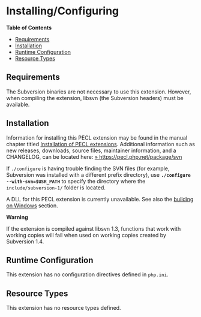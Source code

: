 Installing/Configuring
======================

**Table of Contents**

-   [Requirements](/svn/setup.html#Requirements)
-   [Installation](/svn/setup.html#Installation)
-   [Runtime Configuration](/svn/setup.html#Runtime%20Configuration)
-   [Resource Types](/svn/setup.html#Resource%20Types)

Requirements
------------

The Subversion binaries are not necessary to use this extension.
However, when compiling the extension, libsvn (the Subversion headers)
must be available.

Installation
------------

Information for installing this PECL extension may be found in the
manual chapter titled
<a href="/install/pecl.html" class="link">Installation of PECL extensions</a>.
Additional information such as new releases, downloads, source files,
maintainer information, and a CHANGELOG, can be located here:
<a href="https://pecl.php.net/package/svn" class="link external">» https://pecl.php.net/package/svn</a>

If `./configure` is having trouble finding the SVN files (for example,
Subversion was installed with a different prefix directory), use
**`./configure --with-svn=$USR_PATH`** to specify the directory where
the `include/subversion-1/` folder is located.

A DLL for this PECL extension is currently unavailable. See also the
<a href="/install/windows/legacy/index.html#install.windows.legacy.building" class="link">building on Windows</a>
section.

**Warning**

If the extension is compiled against libsvn 1.3, functions that work
with working copies will fail when used on working copies created by
Subversion 1.4.

Runtime Configuration
---------------------

This extension has no configuration directives defined in `php.ini`.

Resource Types
--------------

This extension has no resource types defined.
